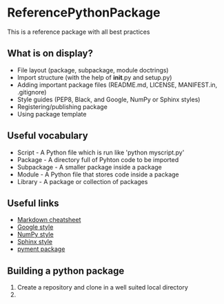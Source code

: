 # ReferencePythonPackage
This is a reference package with all best practices

## What is on display?
- File layout (package, subpackage, module doctrings)
- Import structure (with the help of __init__.py and setup.py)
- Adding important package files (README.md, LICENSE, MANIFEST.in, .gitignore)
- Style guides (PEP8, Black, and Google, NumPy or Sphinx styles)
- Registering/publishing package
- Using package template

## Useful vocabulary
- Script - A Python file which is run like 'python myscript.py'
- Package - A directory full of Pyhton code to be imported
- Subpackage - A smaller package inside a package
- Module - A Python file that stores code inside a package
- Library - A package or collection of packages

## Useful links
- [Markdown cheatsheet](https://www.markdownguide.org/cheat-sheet/)
- [Google style](https://google.github.io/styleguide/pyguide.html#s3.8-comments-and-docstrings)
- [NumPy style](https://numpydoc.readthedocs.io/en/latest/format.html)
- [Sphinx style](https://www.sphinx-doc.org/en/master/usage/restructuredtext/basics.html)
- [pyment package](https://pypi.org/project/pyment/)

## Building a python package
1. Create a repository and clone in a well suited local directory
2. 